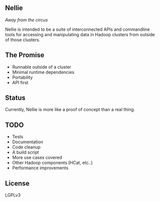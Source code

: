 Nellie
------

*Away from the circus*

Nellie is intended to be a suite of interconnected APIs and
commandline tools for accessing and manipulating data
in Hadoop clusters from outside of those clusters.

## The Promise

   * Runnable outside of a cluster
   * Minimal runtime dependencies
   * Portability
   * API first

## Status

Currently, Nellie is more like a proof of concept than a real thing.

## TODO

   * Tests
   * Documentation
   * Code cleanup
   * A build script
   * More use cases covered
   * Other Hadoop components (HCat, etc..)
   * Performance improvements

## License

LGPLv3

